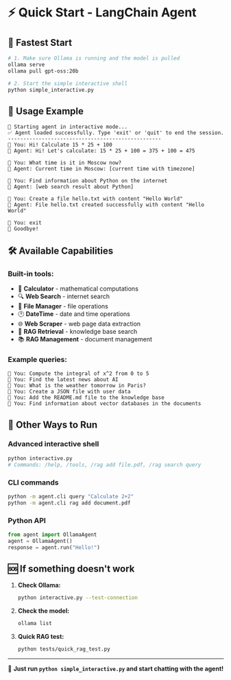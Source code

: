 # ⚡ Quick Start - LangChain Agent

## 🚀 Fastest Start

```bash
# 1. Make sure Ollama is running and the model is pulled
ollama serve
ollama pull gpt-oss:20b

# 2. Start the simple interactive shell
python simple_interactive.py
```

## 💬 Usage Example

```
🚀 Starting agent in interactive mode...
✅ Agent loaded successfully. Type 'exit' or 'quit' to end the session.
--------------------------------------------------
👤 You: Hi! Calculate 15 * 25 + 100
🤖 Agent: Hi! Let's calculate: 15 * 25 + 100 = 375 + 100 = 475

👤 You: What time is it in Moscow now?
🤖 Agent: Current time in Moscow: [current time with timezone]

👤 You: Find information about Python on the internet
🤖 Agent: [web search result about Python]

👤 You: Create a file hello.txt with content "Hello World"
🤖 Agent: File hello.txt created successfully with content "Hello World"

👤 You: exit
👋 Goodbye!
```

## 🛠️ Available Capabilities

### Built-in tools:
- 🧮 **Calculator** - mathematical computations
- 🔍 **Web Search** - internet search
- 📁 **File Manager** - file operations
- 🕐 **DateTime** - date and time operations
- 🌐 **Web Scraper** - web page data extraction
- 🧠 **RAG Retrieval** - knowledge base search
- 📚 **RAG Management** - document management

### Example queries:
```
👤 You: Compute the integral of x^2 from 0 to 5
👤 You: Find the latest news about AI
👤 You: What is the weather tomorrow in Paris?
👤 You: Create a JSON file with user data
👤 You: Add the README.md file to the knowledge base
👤 You: Find information about vector databases in the documents
```

## 🔄 Other Ways to Run

### Advanced interactive shell
```bash
python interactive.py
# Commands: /help, /tools, /rag add file.pdf, /rag search query
```

### CLI commands
```bash
python -m agent.cli query "Calculate 2+2"
python -m agent.cli rag add document.pdf
```

### Python API
```python
from agent import OllamaAgent
agent = OllamaAgent()
response = agent.run("Hello!")
```

## 🆘 If something doesn't work

1. **Check Ollama:**
   ```bash
   python interactive.py --test-connection
   ```

2. **Check the model:**
   ```bash
   ollama list
   ```

3. **Quick RAG test:**
   ```bash
   python tests/quick_rag_test.py
   ```

---

🎯 **Just run `python simple_interactive.py` and start chatting with the agent!**
